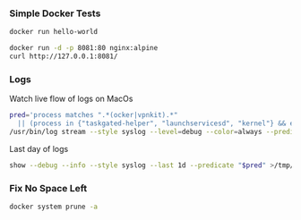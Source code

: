 

### Simple Docker Tests

```bash
docker run hello-world
```

```bash
docker run -d -p 8081:80 nginx:alpine
curl http://127.0.0.1:8081/
```

### Logs

Watch live flow of logs on MacOs
```bash
pred='process matches ".*(ocker|vpnkit).*"
  || (process in {"taskgated-helper", "launchservicesd", "kernel"} && eventMessage contains[c] "docker")'
/usr/bin/log stream --style syslog --level=debug --color=always --predicate "$pred"
```

Last day of logs
```bash
show --debug --info --style syslog --last 1d --predicate "$pred" >/tmp/logs.txt
```

### Fix No Space Left

```bash
docker system prune -a
```